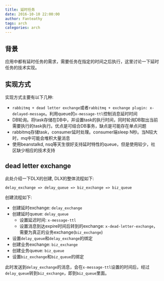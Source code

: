 ```yaml
---
title: 延时任务
date: 2016-10-10 22:00:00
author: Fanteathy
tags: arch
categories: arch
---
```


## 背景

应用中都有延时任务的需求，需要任务在指定的时间之后执行，这里讨论一下延时任务的技术实现。

## 实现方式

实现方式主要有以下几种:

- `rabbitmq + dead letter exchange`或者`rabbitmq + exchange plugin: x-delayed-message`。利用queue的`x-message-ttl`控制消息延时时间
- DB轮询。将task存储在DB中，并设置task的执行时间，同时轮询DB取出当前需要执行的task执行。优点是可结合DB事务，缺点是可能存在单点问题
- rabbitmq存储task，consumer延时处理。consumer端sleep N秒。当N较大时，mq中可能会堆积大量消息
- 使用beanstalkd, nsq等天生很好支持延时特性的queue，但是使用较少，社区缺少相应的技术支持

## dead letter exchange

此处介绍一下DLX的创建, DLX的整体流程如下:

```
delay_exchange => delay_queue => biz_exchange => biz_queue
```

创建流程如下:

- 创建延时exchange: `delay_exchange`
- 创建延时queue: `delay_queue`
	- 设置延迟时间: `x-message-ttl`
	- 设置消息到达expire时间后转到的exchange: `x-dead-letter-exchange`，需要为真正的业务exchange(`biz_exchange`)
- 设置`delay_queue`和`delay_exchange`的绑定
- 创建业务exchange: `biz_exchange`
- 创建业务queue: `biz_queue`
- 设置`biz_exchange`和`biz_queue`的绑定

此时发送到`delay_exchange`的消息，会在`x-message-ttl`设置的时间后，经过`delay_queue`转到`biz_exchange`，即到`biz_queue`里面。


